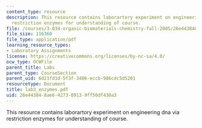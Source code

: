 ```yaml
---
content_type: resource
description: This resource contains laborartory experiment on engineering dna via
  restriction enzymes for understanding of course.
file: /courses/3-034-organic-biomaterials-chemistry-fall-2005/26e443848ae6427389139ff50df430a3_lab3_enzymes.pdf
file_size: 116360
file_type: application/pdf
learning_resource_types:
- Laboratory Assignments
license: https://creativecommons.org/licenses/by-nc-sa/4.0/
ocw_type: OCWFile
parent_title: Labs
parent_type: CourseSection
parent_uid: 6d21fd1d-5f3f-3406-eccb-986cdc5d5201
resourcetype: Document
title: lab3_enzymes.pdf
uid: 26e44384-8ae6-4273-8913-9ff50df430a3
---
```

This resource contains laborartory experiment on engineering dna via restriction enzymes for understanding of course.